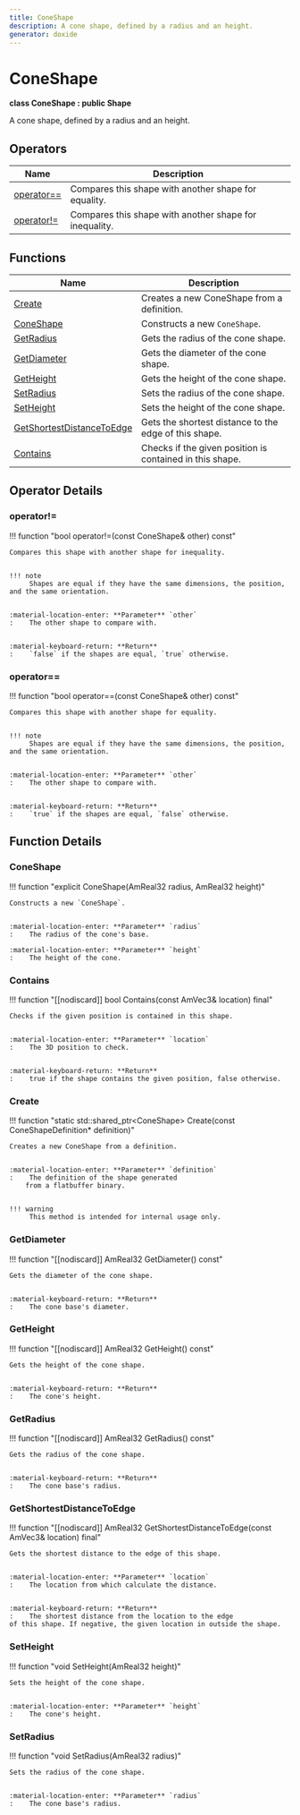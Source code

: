 ```yaml
---
title: ConeShape
description: A cone shape, defined by a radius and an height.
generator: doxide
---
```



# ConeShape

**class  ConeShape : public Shape**


A cone shape, defined by a radius and an height.


    


## Operators

| Name | Description |
| ---- | ----------- |
| [operator==](#operator_u003d_u003d) | Compares this shape with another shape for equality. |
| [operator!=](#operator_u0021_u003d) | Compares this shape with another shape for inequality. |

## Functions

| Name | Description |
| ---- | ----------- |
| [Create](#Create) | Creates a new ConeShape from a definition. |
| [ConeShape](#ConeShape) | Constructs a new `ConeShape`. |
| [GetRadius](#GetRadius) | Gets the radius of the cone shape. |
| [GetDiameter](#GetDiameter) | Gets the diameter of the cone shape. |
| [GetHeight](#GetHeight) | Gets the height of the cone shape. |
| [SetRadius](#SetRadius) | Sets the radius of the cone shape. |
| [SetHeight](#SetHeight) | Sets the height of the cone shape. |
| [GetShortestDistanceToEdge](#GetShortestDistanceToEdge) | Gets the shortest distance to the edge of this shape. |
| [Contains](#Contains) | Checks if the given position is contained in this shape. |

## Operator Details

### operator!=<a name="operator_u0021_u003d"></a>

!!! function "bool operator!=(const ConeShape&amp; other) const"

    
    Compares this shape with another shape for inequality.
    
    
    !!! note
         Shapes are equal if they have the same dimensions, the position, and the same orientation.
    
    
    :material-location-enter: **Parameter** `other`
    :    The other shape to compare with.
    
    
    :material-keyboard-return: **Return**
    :    `false` if the shapes are equal, `true` otherwise.
            
    

### operator==<a name="operator_u003d_u003d"></a>

!!! function "bool operator==(const ConeShape&amp; other) const"

    
    Compares this shape with another shape for equality.
    
    
    !!! note
         Shapes are equal if they have the same dimensions, the position, and the same orientation.
    
    
    :material-location-enter: **Parameter** `other`
    :    The other shape to compare with.
    
    
    :material-keyboard-return: **Return**
    :    `true` if the shapes are equal, `false` otherwise.
            
    

## Function Details

### ConeShape<a name="ConeShape"></a>
!!! function "explicit ConeShape(AmReal32 radius, AmReal32 height)"

    
    Constructs a new `ConeShape`.
    
    
    :material-location-enter: **Parameter** `radius`
    :    The radius of the cone's base.
        
    :material-location-enter: **Parameter** `height`
    :    The height of the cone.
                
    

### Contains<a name="Contains"></a>
!!! function "[[nodiscard]] bool Contains(const AmVec3&amp; location) final"

    
    Checks if the given position is contained in this shape.
    
    
    :material-location-enter: **Parameter** `location`
    :    The 3D position to check.
    
    
    :material-keyboard-return: **Return**
    :    true if the shape contains the given position, false otherwise.
            
    

### Create<a name="Create"></a>
!!! function "static std::shared_ptr&lt;ConeShape&gt; Create(const ConeShapeDefinition&#42; definition)"

    
    Creates a new ConeShape from a definition.
    
    
    :material-location-enter: **Parameter** `definition`
    :    The definition of the shape generated
        from a flatbuffer binary.
    
    
    !!! warning
         This method is intended for internal usage only.
                
    

### GetDiameter<a name="GetDiameter"></a>
!!! function "[[nodiscard]] AmReal32 GetDiameter() const"

    
    Gets the diameter of the cone shape.
    
    
    :material-keyboard-return: **Return**
    :    The cone base's diameter.
            
    

### GetHeight<a name="GetHeight"></a>
!!! function "[[nodiscard]] AmReal32 GetHeight() const"

    
    Gets the height of the cone shape.
    
    
    :material-keyboard-return: **Return**
    :    The cone's height.
            
    

### GetRadius<a name="GetRadius"></a>
!!! function "[[nodiscard]] AmReal32 GetRadius() const"

    
    Gets the radius of the cone shape.
    
    
    :material-keyboard-return: **Return**
    :    The cone base's radius.
            
    

### GetShortestDistanceToEdge<a name="GetShortestDistanceToEdge"></a>
!!! function "[[nodiscard]] AmReal32 GetShortestDistanceToEdge(const AmVec3&amp; location) final"

    
    Gets the shortest distance to the edge of this shape.
    
    
    :material-location-enter: **Parameter** `location`
    :    The location from which calculate the distance.
    
    
    :material-keyboard-return: **Return**
    :    The shortest distance from the location to the edge
    of this shape. If negative, the given location in outside the shape.
            
    

### SetHeight<a name="SetHeight"></a>
!!! function "void SetHeight(AmReal32 height)"

    
    Sets the height of the cone shape.
    
    
    :material-location-enter: **Parameter** `height`
    :    The cone's height.
                
    

### SetRadius<a name="SetRadius"></a>
!!! function "void SetRadius(AmReal32 radius)"

    
    Sets the radius of the cone shape.
    
    
    :material-location-enter: **Parameter** `radius`
    :    The cone base's radius.
                
    

